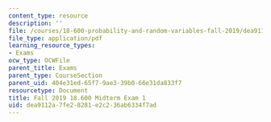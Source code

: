 ```yaml
---
content_type: resource
description: ''
file: /courses/18-600-probability-and-random-variables-fall-2019/dea9112a7fe28281e2c236ab6334f7ad_MIT18_600F19_midterm1.pdf
file_type: application/pdf
learning_resource_types:
- Exams
ocw_type: OCWFile
parent_title: Exams
parent_type: CourseSection
parent_uid: 404e31ed-65f7-9ae3-39b0-66e31da833f7
resourcetype: Document
title: Fall 2019 18.600 Midterm Exam 1
uid: dea9112a-7fe2-8281-e2c2-36ab6334f7ad
---
```

